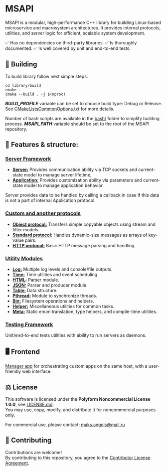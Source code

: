# MSAPI

MSAPI is a modular, high-performance C++ library for building Linux-based microservice and macrosystem architectures. It provides internal protocols, utilities, and server logic for efficient, scalable system development.

✅ Has no dependencies on third-party libraries.
✅ Is thoroughly documented.
✅ Is well covered by unit and end-to-end tests.

## 🔧 Building

To build library follow next simple steps:
```
cd library/build
cmake .
cmake --build . -j $(nproc)
```

***BUILD_PROFILE*** variable can be set to choose build type: Debug or Release.
See [CMakeListsCommonOptions.txt](library/build/CMakeListsCommonOptions.txt) for more details.

Number of bash scripts are available in the [bash/](bash/) folder to simplify building process. ***MSAPI_PATH*** variable should be set to the root of the MSAPI repository.

## 🧩 Features & structure:

### [Server Framework](library/source/server/)
- [**Server:**](library/source/server/server.h) Provides communication ability via TCP sockets and current-state model to manage server lifetime;
- [**Application:**](library/source/server/application.h) Provides customization ability via parameters and current-state model to manage application behavior.

Server provides data to be handled by calling a callback in case if this data is not a part of internal Application protocol.

### [Custom and another protocols](library/source/protocol/)
- [**Object protocol:**](library/source/protocol/object.h) Transfers simple copyable objects using stream and filter models.
- [**Standard protocol:**](library/source/protocol/standard.h) Handles dynamic-size messages as arrays of key-value pairs.
- [**HTTP protocol:**](library/source/protocol/http.h) Basic HTTP message parsing and handling.

### [Utility Modules](library/source/help/)
- [**Log:**](library/source/help/log.h) Multiple log levels and console/file outputs.
- [**Time:**](library/source/help/time.h) Time utilities and event scheduling.
- [**HTML:**](library/source/help/html.h) Parser module.
- [**JSON:**](library/source/help/json.h) Parser and producer module.
- [**Table:**](library/source/help/table.h) Data structure.
- [**Pthread:**](library/source/help/pthread.hpp) Module to synchronize threads.
- [**Bin:**](library/source/help/bin.h) Filesystem operations and helpers.
- [**Helper:**](library/source/help/helper.h) Miscellaneous utilities for common tasks.
- [**Meta:**](library/source/help/meta.hpp) Static enum translation, type helpers, and compile-time utilities.

### [Testing Framework](library/source/test/)

Unit/end-to-end tests utilities with ability to run servers as daemons.

## 🖥️ Frontend

[Manager app](apps/manager/source/manager.h) for orchestrating custom apps on the same host, with a user-friendly web interface.

## ⚖️ License

This software is licensed under the **Polyform Noncommercial License 1.0.0**, see [LICENSE.md](LICENSE.md).  
You may use, copy, modify, and distribute it for noncommercial purposes only.

For commercial use, please contact: maks.angels@mail.ru

## 🤝 Contributing

Contributions are welcome!  
By contributing to this repository, you agree to the [Contributor License Agreement](CONTRIBUTING.md).